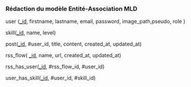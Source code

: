 ### Rédaction du modèle Entité-Association MLD

user (<u>_id</u>, firstname, lastname, email, password, image_path,pseudo, role )

skill(<u>_id</u>, name, level)

post(<u>_id</u>, #user_id, title, content, created_at, updated_at)

rss_flow( <u>_id</u>, name, url, created_at, updated_at)

rss_has_user(<u>_id</u>, #rss_flow_id,  #user_id)

user_has_skill(<u>_id</u>, #user_id,  #skill_id)


